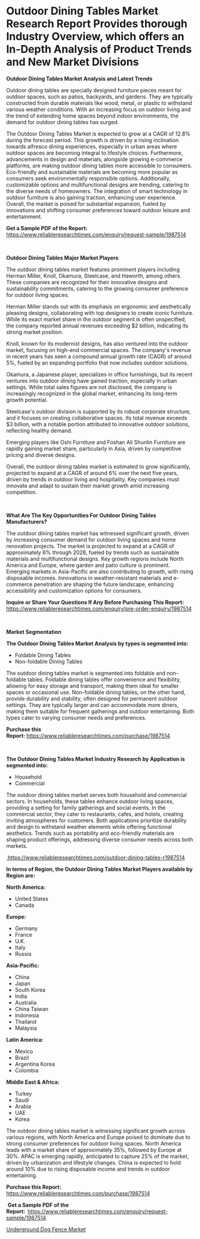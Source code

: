 <p><h1>Outdoor Dining Tables Market Research Report Provides thorough Industry Overview, which offers an In-Depth Analysis of Product Trends and New Market Divisions</h1></p><p><strong>Outdoor Dining Tables Market Analysis and Latest Trends</strong></p>
<p><p>Outdoor dining tables are specially designed furniture pieces meant for outdoor spaces, such as patios, backyards, and gardens. They are typically constructed from durable materials like wood, metal, or plastic to withstand various weather conditions. With an increasing focus on outdoor living and the trend of extending home spaces beyond indoor environments, the demand for outdoor dining tables has surged.</p><p>The Outdoor Dining Tables Market is expected to grow at a CAGR of 12.8% during the forecast period. This growth is driven by a rising inclination towards alfresco dining experiences, especially in urban areas where outdoor spaces are becoming integral to lifestyle choices. Furthermore, advancements in design and materials, alongside growing e-commerce platforms, are making outdoor dining tables more accessible to consumers. Eco-friendly and sustainable materials are becoming more popular as consumers seek environmentally responsible options. Additionally, customizable options and multifunctional designs are trending, catering to the diverse needs of homeowners. The integration of smart technology in outdoor furniture is also gaining traction, enhancing user experience. Overall, the market is poised for substantial expansion, fueled by innovations and shifting consumer preferences toward outdoor leisure and entertainment.</p></p>
<p><strong>Get a Sample PDF of the Report:&nbsp;</strong> <a href="https://www.reliableresearchtimes.com/enquiry/request-sample/1987514?utm_campaign=2033&utm_medium=2&utm_source=Github&utm_content=ia&utm_term=08022025&utm_id=outdoor-dining-tables">https://www.reliableresearchtimes.com/enquiry/request-sample/1987514</a></p>
<p>&nbsp;</p>
<p><strong>Outdoor Dining Tables Major Market Players</strong></p>
<p><p>The outdoor dining tables market features prominent players including Herman Miller, Knoll, Okamura, Steelcase, and Haworth, among others. These companies are recognized for their innovative designs and sustainability commitments, catering to the growing consumer preference for outdoor living spaces.</p><p>Herman Miller stands out with its emphasis on ergonomic and aesthetically pleasing designs, collaborating with top designers to create iconic furniture. While its exact market share in the outdoor segment is often unspecified, the company reported annual revenues exceeding $2 billion, indicating its strong market position. </p><p>Knoll, known for its modernist designs, has also ventured into the outdoor market, focusing on high-end commercial spaces. The company's revenue in recent years has seen a compound annual growth rate (CAGR) of around 5%, fueled by an expanding portfolio that now includes outdoor solutions.</p><p>Okamura, a Japanese player, specializes in office furnishings, but its recent ventures into outdoor dining have gained traction, especially in urban settings. While total sales figures are not disclosed, the company is increasingly recognized in the global market, enhancing its long-term growth potential.</p><p>Steelcase's outdoor division is supported by its robust corporate structure, and it focuses on creating collaborative spaces. Its total revenue exceeds $3 billion, with a notable portion attributed to innovative outdoor solutions, reflecting healthy demand.</p><p>Emerging players like Oshi Furniture and Foshan Ali Shunlin Furniture are rapidly gaining market share, particularly in Asia, driven by competitive pricing and diverse designs. </p><p>Overall, the outdoor dining tables market is estimated to grow significantly, projected to expand at a CAGR of around 6% over the next five years, driven by trends in outdoor living and hospitality. Key companies must innovate and adapt to sustain their market growth amid increasing competition.</p></p>
<p>&nbsp;</p>
<p><strong>What Are The Key Opportunities For Outdoor Dining Tables Manufacturers?</strong></p>
<p><p>The outdoor dining tables market has witnessed significant growth, driven by increasing consumer demand for outdoor living spaces and home renovation projects. The market is projected to expand at a CAGR of approximately 6% through 2028, fueled by trends such as sustainable materials and multifunctional designs. Key growth regions include North America and Europe, where garden and patio culture is prominent. Emerging markets in Asia-Pacific are also contributing to growth, with rising disposable incomes. Innovations in weather-resistant materials and e-commerce penetration are shaping the future landscape, enhancing accessibility and customization options for consumers.</p></p>
<p><strong>Inquire or Share Your Questions If Any Before Purchasing This Report:</strong> <a href="https://www.reliableresearchtimes.com/enquiry/pre-order-enquiry/1987514?utm_campaign=2033&utm_medium=2&utm_source=Github&utm_content=ia&utm_term=08022025&utm_id=outdoor-dining-tables">https://www.reliableresearchtimes.com/enquiry/pre-order-enquiry/1987514</a></p>
<p>&nbsp;</p>
<p><strong>Market Segmentation</strong></p>
<p><strong>The Outdoor Dining Tables Market Analysis by types is segmented into:</strong></p>
<p><ul><li>Foldable Dining Tables</li><li>Non-foldable Dining Tables</li></ul></p>
<p><p>The outdoor dining tables market is segmented into foldable and non-foldable tables. Foldable dining tables offer convenience and flexibility, allowing for easy storage and transport, making them ideal for smaller spaces or occasional use. Non-foldable dining tables, on the other hand, provide durability and stability, often designed for permanent outdoor settings. They are typically larger and can accommodate more diners, making them suitable for frequent gatherings and outdoor entertaining. Both types cater to varying consumer needs and preferences.</p></p>
<p><strong>Purchase this Report:&nbsp;</strong><a href="https://www.reliableresearchtimes.com/purchase/1987514?utm_campaign=2033&utm_medium=2&utm_source=Github&utm_content=ia&utm_term=08022025&utm_id=outdoor-dining-tables">https://www.reliableresearchtimes.com/purchase/1987514</a></p>
<p>&nbsp;</p>
<p><strong>The Outdoor Dining Tables Market Industry Research by Application is segmented into:</strong></p>
<p><ul><li>Household</li><li>Commercial</li></ul></p>
<p><p>The outdoor dining tables market serves both household and commercial sectors. In households, these tables enhance outdoor living spaces, providing a setting for family gatherings and social events. In the commercial sector, they cater to restaurants, cafes, and hotels, creating inviting atmospheres for customers. Both applications prioritize durability and design to withstand weather elements while offering functional aesthetics. Trends such as portability and eco-friendly materials are shaping product offerings, addressing diverse consumer needs across both markets.</p></p>
<p><a href="https://www.reliableresearchtimes.com/outdoor-dining-tables-r1987514?utm_campaign=2033&utm_medium=2&utm_source=Github&utm_content=ia&utm_term=08022025&utm_id=outdoor-dining-tables">&nbsp;https://www.reliableresearchtimes.com/outdoor-dining-tables-r1987514</a></p>
<p><strong>In terms of Region, the Outdoor Dining Tables Market Players available by Region are:</strong></p>
<p>
    <p> <strong> North America: </strong>
        <ul>
            <li>United States</li>
            <li>Canada</li>
        </ul>
        </p> 
    <p> <strong> Europe: </strong>
        <ul>
            <li>Germany</li>
            <li>France</li>
            <li>U.K.</li>
            <li>Italy</li>
            <li>Russia</li>
        </ul>
        </p> 
    <p> <strong> Asia-Pacific: </strong>
        <ul>
            <li>China</li>
            <li>Japan</li>
            <li>South Korea</li>
            <li>India</li>
            <li>Australia</li>
            <li>China Taiwan</li>
            <li>Indonesia</li>
            <li>Thailand</li>
            <li>Malaysia</li>
        </ul>
        </p> 
    <p> <strong> Latin America: </strong>
        <ul>
            <li>Mexico</li>
            <li>Brazil</li>
            <li>Argentina Korea</li>
            <li>Colombia</li>
        </ul>
        </p> 
    <p> <strong> Middle East & Africa: </strong>
        <ul>
            <li>Turkey</li>
            <li>Saudi</li>
            <li>Arabia</li>
            <li>UAE</li>
            <li>Korea</li>
        </ul>
    </p>
    </p>
<p><p>The outdoor dining tables market is witnessing significant growth across various regions, with North America and Europe poised to dominate due to strong consumer preferences for outdoor living spaces. North America leads with a market share of approximately 35%, followed by Europe at 30%. APAC is emerging rapidly, anticipated to capture 25% of the market, driven by urbanization and lifestyle changes. China is expected to hold around 10% due to rising disposable income and trends in outdoor entertaining.</p></p>
<p><strong>Purchase this Report: </strong><a href="https://www.reliableresearchtimes.com/purchase/1987514?utm_campaign=2033&utm_medium=2&utm_source=Github&utm_content=ia&utm_term=08022025&utm_id=outdoor-dining-tables">https://www.reliableresearchtimes.com/purchase/1987514</a></p>
<p>&nbsp;<strong>Get a Sample PDF of the Report:&nbsp;&nbsp;</strong><a href="https://www.reliableresearchtimes.com/enquiry/request-sample/1987514?utm_campaign=2033&utm_medium=2&utm_source=Github&utm_content=ia&utm_term=08022025&utm_id=outdoor-dining-tables">https://www.reliableresearchtimes.com/enquiry/request-sample/1987514</a></p>
<p><strong></strong></p>
<p><p><a href="https://github.com/ygfu6u/Market-Research-Report-List-1/blob/main/underground-dog-fence-market.md?utm_campaign=2033&utm_medium=2&utm_source=Github&utm_content=ia&utm_term=08022025&utm_id=outdoor-dining-tables">Underground Dog Fence Market</a></p></p>